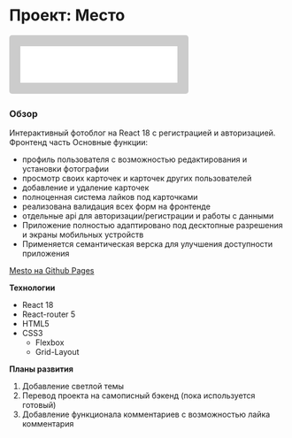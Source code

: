 # Проект: Место

<img style="background-color: #ccc; padding: 20px; border-radius: 5px" src="https://github.com/ns-mamaev/react-mesto-auth/blob/main/src/images/logo.svg?raw=true" alt="Логотип проекта Mesto">

### Обзор

Интерактивный фотоблог на React 18 с регистрацией и авторизацией. Фронтенд часть
Основные функции:

- профиль пользователя с возможностью редактирования и установки фотографии
- просмотр своих карточек и карточек других пользователей
- добавление и удаление карточек
- полноценная система лайков под карточками
- реализована валидация всех форм на фронтенде
- отдельные api для авторизации/регистрации и работы с данными
- Приложение полностью адаптировано под десктопные разрешения и экраны мобильных устройств
- Применяется семантическая верска для улучшения доступности приложения

[Mesto на Github Pages](https://ns-mamaev.github.io/react-mesto-auth/)

**Технологии**

- React 18
- React-router 5
- HTML5
- CSS3
  - Flexbox
  - Grid-Layout

**Планы развития**

1. Добавление светлой темы
2. Перевод проекта на самописный бэкенд (пока используется готовый)
3. Добавление функционала комментариев с возможностью лайка комментария
